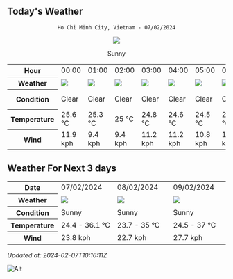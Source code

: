 ## Today's Weather
<div align="center">

`Ho Chi Minh City, Vietnam - 07/02/2024`

<img src="https://cdn.weatherapi.com/weather/64x64/day/113.png"/>

Sunny

</div>


<table>
    <tr>
        <th>Hour</th>
          <td>00:00</div>   <td>01:00</div>   <td>02:00</div>   <td>03:00</div>   <td>04:00</div>   <td>05:00</div>   <td>06:00</div>   <td>07:00</div>   <td>08:00</div>   <td>09:00</div>   <td>10:00</div>   <td>11:00</div>   <td>12:00</div>   <td>13:00</div>   <td>14:00</div>   <td>15:00</div>   <td>16:00</div>   <td>$${\color{red}17:00}$$</td>   <td>18:00</div>   <td>19:00</div>   <td>20:00</div>   <td>21:00</div>   <td>22:00</div>   <td>23:00</div> 
    </tr>
    <tr>
        <th>Weather</th>
        <td><img src="https://cdn.weatherapi.com/weather/64x64/night/113.png"></img></td><td><img src="https://cdn.weatherapi.com/weather/64x64/night/113.png"></img></td><td><img src="https://cdn.weatherapi.com/weather/64x64/night/113.png"></img></td><td><img src="https://cdn.weatherapi.com/weather/64x64/night/113.png"></img></td><td><img src="https://cdn.weatherapi.com/weather/64x64/night/113.png"></img></td><td><img src="https://cdn.weatherapi.com/weather/64x64/night/113.png"></img></td><td><img src="https://cdn.weatherapi.com/weather/64x64/night/113.png"></img></td><td><img src="https://cdn.weatherapi.com/weather/64x64/day/113.png"></img></td><td><img src="https://cdn.weatherapi.com/weather/64x64/day/113.png"></img></td><td><img src="https://cdn.weatherapi.com/weather/64x64/day/113.png"></img></td><td><img src="https://cdn.weatherapi.com/weather/64x64/day/113.png"></img></td><td><img src="https://cdn.weatherapi.com/weather/64x64/day/113.png"></img></td><td><img src="https://cdn.weatherapi.com/weather/64x64/day/113.png"></img></td><td><img src="https://cdn.weatherapi.com/weather/64x64/day/116.png"></img></td><td><img src="https://cdn.weatherapi.com/weather/64x64/day/116.png"></img></td><td><img src="https://cdn.weatherapi.com/weather/64x64/day/116.png"></img></td><td><img src="https://cdn.weatherapi.com/weather/64x64/day/113.png"></img></td><td><img src="https://cdn.weatherapi.com/weather/64x64/day/116.png"></img></td><td><img src="https://cdn.weatherapi.com/weather/64x64/night/113.png"></img></td><td><img src="https://cdn.weatherapi.com/weather/64x64/night/113.png"></img></td><td><img src="https://cdn.weatherapi.com/weather/64x64/night/113.png"></img></td><td><img src="https://cdn.weatherapi.com/weather/64x64/night/113.png"></img></td><td><img src="https://cdn.weatherapi.com/weather/64x64/night/113.png"></img></td><td><img src="https://cdn.weatherapi.com/weather/64x64/night/113.png"></img></td>
    </tr>
    <tr>
        <th>Condition</th>
        <td width="200px">Clear </td><td width="200px">Clear </td><td width="200px">Clear </td><td width="200px">Clear </td><td width="200px">Clear </td><td width="200px">Clear </td><td width="200px">Clear </td><td width="200px">Sunny</td><td width="200px">Sunny</td><td width="200px">Sunny</td><td width="200px">Sunny</td><td width="200px">Sunny</td><td width="200px">Sunny</td><td width="200px">Partly Cloudy </td><td width="200px">Partly Cloudy </td><td width="200px">Partly Cloudy </td><td width="200px">Sunny</td><td width="200px">Partly cloudy</td><td width="200px">Clear </td><td width="200px">Clear </td><td width="200px">Clear </td><td width="200px">Clear </td><td width="200px">Clear </td><td width="200px">Clear </td>
    </tr>
    <tr>
        <th>Temperature</th>
        <td>25.6 °C</td><td>25.3 °C</td><td>25 °C</td><td>24.8 °C</td><td>24.6 °C</td><td>24.5 °C</td><td>24.4 °C</td><td>25 °C</td><td>26.8 °C</td><td>29.1 °C</td><td>31.3 °C</td><td>33.3 °C</td><td>35.4 °C</td><td>36.1 °C</td><td>36 °C</td><td>33.3 °C</td><td>31.3 °C</td><td>30 °C</td><td>27.4 °C</td><td>26.5 °C</td><td>26.1 °C</td><td>25.9 °C</td><td>25.7 °C</td><td>25.6 °C</td>
    </tr>
    <tr>
        <th>Wind</th>
        <td>11.9 kph</td><td>9.4 kph</td><td>9.4 kph</td><td>11.2 kph</td><td>11.2 kph</td><td>10.8 kph</td><td>10.4 kph</td><td>9.7 kph</td><td>15.1 kph</td><td>14 kph</td><td>10.4 kph</td><td>7.6 kph</td><td>5 kph</td><td>2.9 kph</td><td>8.6 kph</td><td>20.9 kph</td><td>23.8 kph</td><td>16.9 kph</td><td>20.5 kph</td><td>20.9 kph</td><td>19.1 kph</td><td>16.9 kph</td><td>15.1 kph</td><td>13.3 kph</td>
    </tr>
</table>


## Weather For Next 3 days


<table>
    <tr>
        <th>Date</th>
        <td>07/02/2024</td><td>08/02/2024</td><td>09/02/2024</td>
    </tr>
    <tr>
        <th>Weather</th>
        <td><img src="https://cdn.weatherapi.com/weather/64x64/day/113.png"></img></td><td><img src="https://cdn.weatherapi.com/weather/64x64/day/113.png"></img></td><td><img src="https://cdn.weatherapi.com/weather/64x64/day/113.png"></img></td>
    </tr>
    <tr>
        <th>Condition</th>
        <td width="200px">Sunny</td><td width="200px">Sunny</td><td width="200px">Sunny</td>
    </tr>
    <tr>
        <th>Temperature</th>
        <td>24.4 -  36.1 °C</td><td>23.7 -  35 °C</td><td>24.5 -  37 °C</td>
    </tr>
    <tr>
        <th>Wind</th>
        <td>23.8 kph</td><td>22.7 kph</td><td>27.7 kph</td>
    </tr>
</table>


*Updated at: 2024-02-07T10:16:11Z*

![Alt](https://repobeats.axiom.co/api/embed/7d451ae2cdef1648d2e14e5cc714356b2ebae209.svg "Repobeats analytics image")